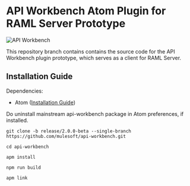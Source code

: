 # API Workbench Atom Plugin for RAML Server Prototype



![API Workbench](https://dl.dropboxusercontent.com/u/497895/__permalinks/api-workbench-slide-small.png)

This repository branch contains contains the source code for the API Workbench plugin prototype, which serves as a client for RAML Server.

## Installation Guide

Dependencies:

* Atom ([Installation Guide](http://flight-manual.atom.io/getting-started/sections/installing-atom/))


Do uninstall mainstream api-workbench package in Atom preferences, if installed.

```
git clone -b release/2.0.0-beta --single-branch https://github.com/mulesoft/api-workbench.git

cd api-workbench

apm install

npm run build

apm link
```
